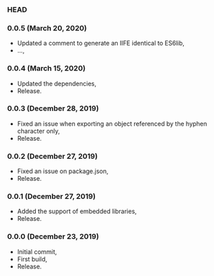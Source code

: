 ### HEAD

### 0.0.5 (March 20, 2020)

  * Updated a comment to generate an IIFE identical to ES6lib,
  * ...,


### 0.0.4 (March 15, 2020)

  * Updated the dependencies,
  * Release.


### 0.0.3 (December 28, 2019)

  * Fixed an issue when exporting an object referenced by the hyphen character only,
  * Release.


### 0.0.2 (December 27, 2019)

  * Fixed an issue on package.json,
  * Release.


### 0.0.1 (December 27, 2019)

  * Added the support of embedded libraries,
  * Release.


### 0.0.0 (December 23, 2019)

  * Initial commit,
  * First build,
  * Release.
